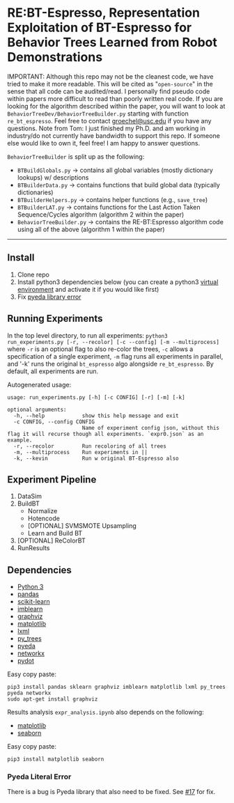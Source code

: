 # RE:BT-Espresso, Representation Exploitation of BT-Espresso for Behavior Trees Learned from Robot Demonstrations 

IMPORTANT: Although this repo may not be the cleanest code, we have tried to make it more readable. This will be cited as "`open-source`" in the sense that all code can be audited/read. I personally find pseudo code within papers more difficult to read than poorly written real code. If you are looking for the algorithm described within the paper, you will want to look at `BehaviorTreeDev/BehaviorTreeBuilder.py` starting with function `re_bt_espresso`. Feel free to contact groechel@usc.edu if you have any questions. Note from Tom: I just finished my Ph.D. and am working in industry/do not currently have bandwidth to support this repo. If someone else would like to own it, feel free! I am happy to answer questions.

`BehaviorTreeBuilder` is split up as the following:
- `BTBuildGlobals.py` -> contains all global variables (mostly dictionary lookups) w/ descriptions
- `BTBuilderData.py` -> contains functions that build global data (typically dictionaries)
- `BTBuilderHelpers.py` -> contains helper functions (e.g., `save_tree`)
- `BTBuilderLAT.py` -> contains functions for the Last Action Taken Sequence/Cycles algorithm (algorithm 2 within the paper)
- `BehaviorTreeBuilder.py` -> contains the RE-BT:Espresso algorithm code using all of the above (algorithm 1 within the paper)

---
## Install
1. Clone repo
2. Install python3 dependencies below (you can create a  python3 [virtual environment](https://docs.python.org/3/library/venv.html) and activate it if you would like first)
3. Fix [pyeda library error](#pyeda-literal-error)

## Running Experiments
In the top level directory, to run all experiments:
`python3 run_experiments.py [-r, --recolor] [-c --config] [-m --multiprocess]`
where `-r` is an optional flag to also re-color the trees, `-c` allows a specification of a single experiment, `-m` flag runs all experiments in parallel, and '-k' runs the original `bt_espresso` algo alongside `re_bt_espresso`. By default, all experiments are run.

Autogenerated usage:
```
usage: run_experiments.py [-h] [-c CONFIG] [-r] [-m] [-k]

optional arguments:
  -h, --help            show this help message and exit
  -c CONFIG, --config CONFIG
                        Name of experiment config json, without this flag it will recurse though all experiments. `expr0.json` as an example.
  -r, --recolor         Run recoloring of all trees
  -m, --multiprocess    Run experiments in ||
  -k, --kevin           Run w original BT-Espresso also
```

## Experiment Pipeline
1. DataSim
2. BuildBT
    * Normalize
    * Hotencode
    * [OPTIONAL] SVMSMOTE Upsampling
    * Learn and Build BT
3. [OPTIONAL] ReColorBT
4. RunResults


## Dependencies

- [Python 3](https://www.python.org/downloads/)
- [pandas](https://pandas.pydata.org/pandas-docs/stable/index.html) 
- [scikit-learn](https://scikit-learn.org/stable/index.html)
- [imblearn](https://imbalanced-learn.readthedocs.io/en/stable/index.html)
- [graphviz](https://graphviz.readthedocs.io/en/stable/index.html)
- [matplotlib](https://matplotlib.org/) 
- [lxml](https://lxml.de/)
- [py_trees](https://py-trees.readthedocs.io/en/devel/)
- [pyeda](https://pypi.org/project/pyeda/)
- [networkx](https://networkx.org/)
- [pydot](https://pypi.org/project/pydot/)

Easy copy paste:
```
pip3 install pandas sklearn graphviz imblearn matplotlib lxml py_trees pyeda networkx
sudo apt-get install graphviz
```

Results analysis `expr_analysis.ipynb` also depends on the following:
- [matplotlib](https://matplotlib.org/)
- [seaborn](https://seaborn.pydata.org/)

Easy copy paste:
```
pip3 install matplotlib seaborn
```

### Pyeda Literal Error
There is a bug is Pyeda library that also need to be fixed. See [#17](https://github.com/interaction-lab/BTFromSARDemostration/issues/17) for fix.



